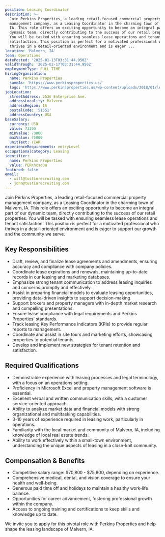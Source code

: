 ```yaml
---
position: Leasing Coordinator
description: >-
  Join Perkins Properties, a leading retail-focused commercial property
  management company, as a Leasing Coordinator in the charming town of Malvern,
  IA. This role offers an exciting opportunity to become an integral part of our
  dynamic team, directly contributing to the success of our retail properties.
  You will be tasked with ensuring seamless lease operations and tenant
  satisfaction. This position is perfect for a motivated professional who
  thrives in a detail-oriented environment and is eager ...
location: 'Malvern, IA'
team: Operations
datePosted: '2025-01-13T03:31:44.950Z'
validThrough: '2025-02-17T03:31:44.950Z'
employmentType: FULL_TIME
hiringOrganization:
  name: Perkins Properties
  sameAs: 'https://www.perkinsproperties.us/'
  logo: 'https://www.perkinsproperties.us/wp-content/uploads/2018/01/logo-1.jpg'
jobLocation:
  streetAddress: 2536 Enterprise Ave.
  addressLocality: Malvern
  addressRegion: IA
  postalCode: '51551'
  addressCountry: USA
baseSalary:
  currency: USD
  value: 73300
  minValue: 70800
  maxValue: 75800
  unitText: YEAR
experienceRequirements: entryLevel
occupationalCategory: Leasing
identifier:
  name: Perkins Properties
  value: PERKhcso0u
featured: false
email:
  - will@tustinrecruiting.com
  - john@tustinrecruiting.com
---
```




Join Perkins Properties, a leading retail-focused commercial property management company, as a Leasing Coordinator in the charming town of Malvern, IA. This role offers an exciting opportunity to become an integral part of our dynamic team, directly contributing to the success of our retail properties. You will be tasked with ensuring seamless lease operations and tenant satisfaction. This position is perfect for a motivated professional who thrives in a detail-oriented environment and is eager to support our growth and the community we serve.

## Key Responsibilities

- Draft, review, and finalize lease agreements and amendments, ensuring accuracy and compliance with company policies.
- Coordinate lease expirations and renewals, maintaining up-to-date records in our leasing and marketing databases.
- Emphasize strong tenant communication to address leasing inquiries and concerns promptly and effectively.
- Assist in preparing financial models to evaluate leasing opportunities, providing data-driven insights to support decision-making.
- Support brokers and property managers with in-depth market research and compelling presentations.
- Ensure lease compliance with legal requirements and Perkins Properties' standards.
- Track leasing Key Performance Indicators (KPIs) to provide regular reports to management.
- Coordinate and assist in site tours and marketing efforts, showcasing properties to potential tenants.
- Develop and implement new strategies for tenant retention and satisfaction.

## Required Qualifications

- Demonstrable experience with leasing processes and legal terminology, with a focus on an operations setting.
- Proficiency in Microsoft Excel and property management software is essential.
- Excellent verbal and written communication skills, with a customer service-oriented approach.
- Ability to analyze market data and financial models with strong organizational and multitasking capabilities.
- 3-10 years of experience required in leasing work, particularly in operations.
- Familiarity with the local market and community of Malvern, IA, including knowledge of local real estate trends.
- Ability to work effectively within a small-town environment, understanding the unique aspects of leasing in a close-knit community.

## Compensation & Benefits

- Competitive salary range: $70,800 - $75,800, depending on experience.
- Comprehensive medical, dental, and vision coverage to ensure your health and well-being.
- Generous paid time off and holidays to maintain a healthy work-life balance.
- Opportunities for career advancement, fostering professional growth within the company.
- Access to ongoing training and certifications to keep skills and knowledge up to date.

We invite you to apply for this pivotal role with Perkins Properties and help shape the leasing landscape of Malvern, IA.